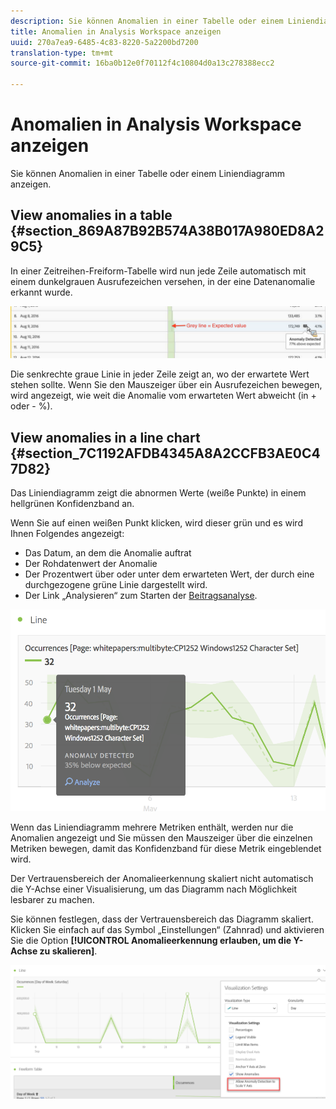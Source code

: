 ```yaml
---
description: Sie können Anomalien in einer Tabelle oder einem Liniendiagramm anzeigen.
title: Anomalien in Analysis Workspace anzeigen
uuid: 270a7ea9-6485-4c83-8220-5a2200bd7200
translation-type: tm+mt
source-git-commit: 16ba0b12e0f70112f4c10804d0a13c278388ecc2

---
```



# Anomalien in Analysis Workspace anzeigen

Sie können Anomalien in einer Tabelle oder einem Liniendiagramm anzeigen.

## View anomalies in a table {#section_869A87B92B574A38B017A980ED8A29C5}

In einer Zeitreihen-Freiform-Tabelle wird nun jede Zeile automatisch mit einem dunkelgrauen Ausrufezeichen versehen, in der eine Datenanomalie erkannt wurde.

![](assets/anomaly_detected.png)

Die senkrechte graue Linie in jeder Zeile zeigt an, wo der erwartete Wert stehen sollte. Wenn Sie den Mauszeiger über ein Ausrufezeichen bewegen, wird angezeigt, wie weit die Anomalie vom erwarteten Wert abweicht (in + oder - %).

## View anomalies in a line chart {#section_7C1192AFDB4345A8A2CCFB3AE0C47D82}

Das Liniendiagramm zeigt die abnormen Werte (weiße Punkte) in einem hellgrünen Konfidenzband an. 

Wenn Sie auf einen weißen Punkt klicken, wird dieser grün und es wird Ihnen Folgendes angezeigt:

* Das Datum, an dem die Anomalie auftrat
* Der Rohdatenwert der Anomalie
* Der Prozentwert über oder unter dem erwarteten Wert, der durch eine durchgezogene grüne Linie dargestellt wird.
* Der Link „Analysieren“ zum Starten der [Beitragsanalyse](/help/analyze/analysis-workspace/virtual-analyst/contribution-analysis/ca-tokens.md).

![](assets/anomaly_linechart.png)

Wenn das Liniendiagramm mehrere Metriken enthält, werden nur die Anomalien angezeigt und Sie müssen den Mauszeiger über die einzelnen Metriken bewegen, damit das Konfidenzband für diese Metrik eingeblendet wird.

Der Vertrauensbereich der Anomalieerkennung skaliert nicht automatisch die Y-Achse einer Visualisierung, um das Diagramm nach Möglichkeit lesbarer zu machen.

Sie können festlegen, dass der Vertrauensbereich das Diagramm skaliert. Klicken Sie einfach auf das Symbol „Einstellungen“ (Zahnrad) und aktivieren Sie die Option **[!UICONTROL Anomalieerkennung erlauben, um die Y-Achse zu skalieren]**.

![](assets/scale-y-axis.png)

